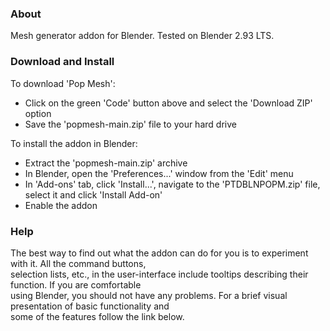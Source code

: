 ### About

Mesh generator addon for Blender. Tested on Blender 2.93 LTS.


### Download and Install

To download 'Pop Mesh':  
- Click on the green 'Code' button above and select the 'Download ZIP' option
- Save the 'popmesh-main.zip' file to your hard drive  

To install the addon in Blender:
- Extract the 'popmesh-main.zip' archive
- In Blender, open the 'Preferences...' window from the 'Edit' menu
- In 'Add-ons' tab, click 'Install...', navigate to the 'PTDBLNPOPM.zip' file, select it and click 'Install Add-on'
- Enable the addon


### Help

The best way to find out what the addon can do for you is to experiment with it. All the command buttons,  
selection lists, etc., in the user-interface include tooltips describing their function. If you are comfortable  
using Blender, you should not have any problems. For a brief visual presentation of basic functionality and  
some of the features follow the link below.  

